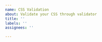 ```yaml
---
name: CSS Validation
about: Validate your CSS through validator
title: ''
labels: ''
assignees: ''

---
```




